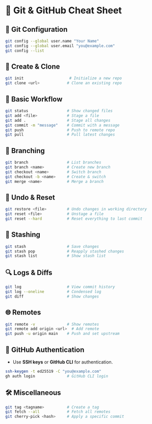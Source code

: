 
# 🐙 Git & GitHub Cheat Sheet

## 🔧 Git Configuration
```bash
git config --global user.name "Your Name"
git config --global user.email "you@example.com"
git config --list
```

## 📁 Create & Clone
```bash
git init                    # Initialize a new repo
git clone <url>            # Clone an existing repo
```

## 📄 Basic Workflow
```bash
git status                 # Show changed files
git add <file>             # Stage a file
git add .                  # Stage all changes
git commit -m "message"    # Commit with a message
git push                   # Push to remote repo
git pull                   # Pull latest changes
```

## 🌿 Branching
```bash
git branch                 # List branches
git branch <name>          # Create new branch
git checkout <name>        # Switch branch
git checkout -b <name>     # Create & switch
git merge <name>           # Merge a branch
```

## 🧹 Undo & Reset
```bash
git restore <file>         # Undo changes in working directory
git reset <file>           # Unstage a file
git reset --hard           # Reset everything to last commit
```

## 📌 Stashing
```bash
git stash                  # Save changes
git stash pop              # Reapply stashed changes
git stash list             # Show stash list
```

## 🔍 Logs & Diffs
```bash
git log                    # View commit history
git log --oneline          # Condensed log
git diff                   # Show changes
```

## 🌐 Remotes
```bash
git remote -v              # Show remotes
git remote add origin <url>  # Add remote
git push -u origin main    # Push and set upstream
```

## 🔑 GitHub Authentication
- Use **SSH keys** or **GitHub CLI** for authentication.
```bash
ssh-keygen -t ed25519 -C "you@example.com"
gh auth login              # GitHub CLI login
```

## 🛠️ Miscellaneous
```bash
git tag <tagname>          # Create a tag
git fetch --all            # Fetch all remotes
git cherry-pick <hash>     # Apply a specific commit
```
